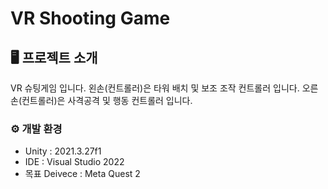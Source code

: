 # VR Shooting Game

## 🖥️ 프로젝트 소개
VR 슈팅게임 입니다.
왼손(컨트롤러)은 타워 배치 및 보조 조작 컨트롤러 입니다.
오른손(컨트롤러)은 사격공격 및 행동 컨트롤러 입니다.
<br>

### ⚙️ 개발 환경
- Unity   : 2021.3.27f1
- IDE     : Visual Studio 2022
- 목표 Deivece : Meta Quest 2

